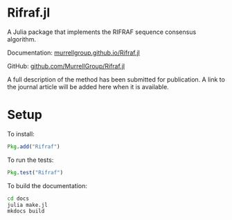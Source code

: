 Rifraf.jl
=========

A Julia package that implements the RIFRAF sequence consensus
algorithm.

Documentation: [murrellgroup.github.io/Rifraf.jl](https://murrellgroup.github.io/Rifraf.jl/)

GitHub: [github.com/MurrellGroup/Rifraf.jl](https://github.com/MurrellGroup/Rifraf.jl/)

A full description of the method has been submitted for
publication. A link to the journal article will be added here when it
is available.

Setup
=====

To install:

```julia
Pkg.add("Rifraf")
```

To run the tests:

```julia
Pkg.test("Rifraf")
```

To build the documentation:

```bash
cd docs
julia make.jl
mkdocs build
```
